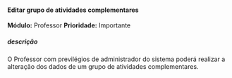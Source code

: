 #### Editar grupo de atividades complementares
**Módulo:** Professor
**Prioridade:** Importante
##### descrição
O Professor com previlégios de administrador do sistema poderá realizar a alteração dos dados de um grupo de atividades complementares.